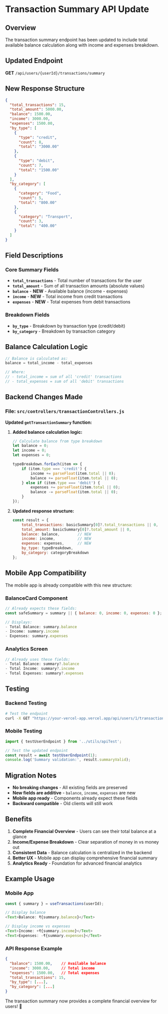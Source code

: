 # Transaction Summary API Update

## Overview

The transaction summary endpoint has been updated to include total available balance calculation along with income and expenses breakdown.

## Updated Endpoint

**GET** `/api/users/{userId}/transactions/summary`

## New Response Structure

```json
{
  "total_transactions": 15,
  "total_amount": 5000.00,
  "balance": 1500.00,
  "income": 3000.00,
  "expenses": 1500.00,
  "by_type": [
    {
      "type": "credit",
      "count": 8,
      "total": "3000.00"
    },
    {
      "type": "debit", 
      "count": 7,
      "total": "1500.00"
    }
  ],
  "by_category": [
    {
      "category": "Food",
      "count": 5,
      "total": "800.00"
    },
    {
      "category": "Transport",
      "count": 3,
      "total": "400.00"
    }
  ]
}
```

## Field Descriptions

### Core Summary Fields
- **`total_transactions`** - Total number of transactions for the user
- **`total_amount`** - Sum of all transaction amounts (absolute values)
- **`balance`** - **NEW** - Available balance (income - expenses)
- **`income`** - **NEW** - Total income from credit transactions
- **`expenses`** - **NEW** - Total expenses from debit transactions

### Breakdown Fields
- **`by_type`** - Breakdown by transaction type (credit/debit)
- **`by_category`** - Breakdown by transaction category

## Balance Calculation Logic

```javascript
// Balance is calculated as:
balance = total_income - total_expenses

// Where:
// - total_income = sum of all 'credit' transactions
// - total_expenses = sum of all 'debit' transactions
```

## Backend Changes Made

### File: `src/controllers/transactionControllers.js`

**Updated `getTransactionSummary` function:**

1. **Added balance calculation logic:**
   ```javascript
   // Calculate balance from type breakdown
   let balance = 0;
   let income = 0;
   let expenses = 0;

   typeBreakdown.forEach(item => {
       if (item.type === 'credit') {
           income += parseFloat(item.total || 0);
           balance += parseFloat(item.total || 0);
       } else if (item.type === 'debit') {
           expenses += parseFloat(item.total || 0);
           balance -= parseFloat(item.total || 0);
       }
   });
   ```

2. **Updated response structure:**
   ```javascript
   const result = {
       total_transactions: basicSummary[0]?.total_transactions || 0,
       total_amount: basicSummary[0]?.total_amount || 0,
       balance: balance,        // NEW
       income: income,          // NEW  
       expenses: expenses,      // NEW
       by_type: typeBreakdown,
       by_category: categoryBreakdown
   };
   ```

## Mobile App Compatibility

The mobile app is already compatible with this new structure:

### BalanceCard Component
```javascript
// Already expects these fields:
const safeSummary = summary || { balance: 0, income: 0, expenses: 0 };

// Displays:
- Total Balance: summary.balance
- Income: summary.income  
- Expenses: summary.expenses
```

### Analytics Screen
```javascript
// Already uses these fields:
- Total Balance: summary?.balance
- Total Income: summary?.income
- Total Expenses: summary?.expenses
```

## Testing

### Backend Testing
```bash
# Test the endpoint
curl -X GET "https://your-vercel-app.vercel.app/api/users/1/transactions/summary"
```

### Mobile Testing
```javascript
import { testUserEndpoint } from '../utils/apiTest';

// Test the updated endpoint
const result = await testUserEndpoint(1);
console.log('Summary validation:', result.summaryValid);
```

## Migration Notes

- **No breaking changes** - All existing fields are preserved
- **New fields are additive** - `balance`, `income`, `expenses` are new
- **Mobile app ready** - Components already expect these fields
- **Backward compatible** - Old clients will still work

## Benefits

1. **Complete Financial Overview** - Users can see their total balance at a glance
2. **Income/Expense Breakdown** - Clear separation of money in vs money out
3. **Consistent Data** - Balance calculation is centralized in the backend
4. **Better UX** - Mobile app can display comprehensive financial summary
5. **Analytics Ready** - Foundation for advanced financial analytics

## Example Usage

### Mobile App
```javascript
const { summary } = useTransactions(userId);

// Display balance
<Text>Balance: ₹{summary.balance}</Text>

// Display income vs expenses
<Text>Income: +₹{summary.income}</Text>
<Text>Expenses: -₹{summary.expenses}</Text>
```

### API Response Example
```json
{
  "balance": 1500.00,    // Available balance
  "income": 3000.00,     // Total income
  "expenses": 1500.00,   // Total expenses
  "total_transactions": 15,
  "by_type": [...],
  "by_category": [...]
}
```

The transaction summary now provides a complete financial overview for users! 🎉
